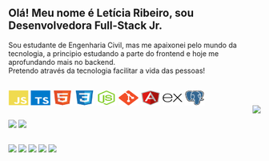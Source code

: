 ## Olá! Meu nome é Letícia Ribeiro, sou Desenvolvedora Full-Stack Jr.
Sou estudante de Engenharia Civil, mas me apaixonei pelo mundo da tecnologia, a principio estudando a parte do frontend e hoje me aprofundando mais no backend.<br>
Pretendo através da tecnologia facilitar a vida das pessoas!

<div style="display: inline_block"><br>
  <img align="center" alt="lett-Js" height="30" width="40" src="https://raw.githubusercontent.com/devicons/devicon/master/icons/javascript/javascript-plain.svg">
  <img align="center" alt="lett-Ts" height="30" width="40" src="https://raw.githubusercontent.com/devicons/devicon/master/icons/typescript/typescript-plain.svg">
  <img align="center" alt="lett-HTML" height="30" width="40" src="https://raw.githubusercontent.com/devicons/devicon/master/icons/html5/html5-original.svg">
  <img align="center" alt="lett-CSS" height="30" width="40" src="https://raw.githubusercontent.com/devicons/devicon/master/icons/css3/css3-original.svg">
  <img align="center" alt="lett-node" height="30" width="40" src="https://raw.githubusercontent.com/devicons/devicon/master/icons/nodejs/nodejs-original.svg">
  <img align="center" alt="lett-git" height="30" width="40" src="https://raw.githubusercontent.com/devicons/devicon/master/icons/git/git-original.svg">
  <img align="center" alt="lett-angular" height="30" width="40" src="https://raw.githubusercontent.com/devicons/devicon/master/icons/angularjs/angularjs-original.svg">
  <img align="center" alt="lett-express" height="30" width="40" src="https://raw.githubusercontent.com/devicons/devicon/master/icons/express/express-original.svg">
  <img align="center" alt="lett-postgresql" height="30" width="40" src="https://raw.githubusercontent.com/devicons/devicon/master/icons/postgresql/postgresql-original.svg">
</div>

<img align="right" height="350em" src=https://i.picasion.com/pic92/087ed49ff705bc0f6b6de36d25d1fa4a.gif>

  ##
  
<picture>
  <source
    srcset="https://github-readme-stats.vercel.app/api?username=lettribeiros&show_icons=true&theme=radical"
  />
  <source
    srcset="https://github-readme-stats.vercel.app/api?username=lettribeiros&show_icons=true"
    media="(prefers-color-scheme: light), (prefers-color-scheme: no-preference)"
  />
  <img src="https://github-readme-stats.vercel.app/api?username=lettribeiros&show_icons=true" />
</picture>

<picture>
  <source
    srcset="https://github-readme-stats.vercel.app/api/top-langs/?username=lettribeiros&theme=radical&layout=compact"
  />
  <source
    srcset="https://github-readme-stats.vercel.app/api/top-langs/?username=lettribeiros&layout=donut"
  />
  <img src="https://github-readme-stats.vercel.app/api?username=lettribeiros&show_icons=true" />
</picture>

  ##

<div> 
  <a href="https://instagram.com/lett_ribeiros" target="_blank"><img src="https://img.shields.io/badge/-Instagram-%23E4405F?style=for-the-badge&logo=instagram&logoColor=white" target="_blank"></a>
 	<a href="https://www.twitch.tv/lett_ribeiros" target="_blank"><img src="https://img.shields.io/badge/Twitch-9146FF?style=for-the-badge&logo=twitch&logoColor=white" target="_blank"></a>
 <a href="" target="_blank"><img src="https://img.shields.io/badge/Discord-7289DA?style=for-the-badge&logo=discord&logoColor=white" target="_blank"></a> 
  <a href = "mailto:lerihribeiro@gmail.com"><img src="https://img.shields.io/badge/-Gmail-%23333?style=for-the-badge&logo=gmail&logoColor=white" target="_blank"></a>
  <a href="https://www.linkedin.com/in/let%C3%ADcia-ribeiro-dev-eng/" target="_blank"><img src="https://img.shields.io/badge/-LinkedIn-%230077B5?style=for-the-badge&logo=linkedin&logoColor=white" target="_blank"></a> 
</div>
